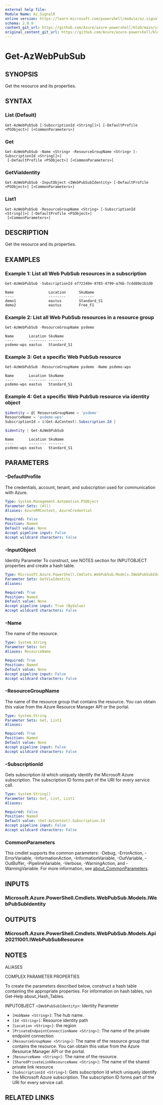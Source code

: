 ```yaml
---
external help file:
Module Name: Az.SignalR
online version: https://learn.microsoft.com/powershell/module/az.signalr/get-azwebpubsub
schema: 2.0.0
content_git_url: https://github.com/Azure/azure-powershell/blob/main/src/SignalR/SignalR/help/Get-AzWebPubSub.md
original_content_git_url: https://github.com/Azure/azure-powershell/blob/main/src/SignalR/SignalR/help/Get-AzWebPubSub.md
---
```


# Get-AzWebPubSub

## SYNOPSIS
Get the resource and its properties.

## SYNTAX

### List (Default)
```
Get-AzWebPubSub [-SubscriptionId <String[]>] [-DefaultProfile <PSObject>] [<CommonParameters>]
```

### Get
```
Get-AzWebPubSub -Name <String> -ResourceGroupName <String> [-SubscriptionId <String[]>]
 [-DefaultProfile <PSObject>] [<CommonParameters>]
```

### GetViaIdentity
```
Get-AzWebPubSub -InputObject <IWebPubSubIdentity> [-DefaultProfile <PSObject>] [<CommonParameters>]
```

### List1
```
Get-AzWebPubSub -ResourceGroupName <String> [-SubscriptionId <String[]>] [-DefaultProfile <PSObject>]
 [<CommonParameters>]
```

## DESCRIPTION
Get the resource and its properties.

## EXAMPLES

### Example 1: List all Web PubSub resources in a subscription
```powershell
Get-AzWebPubSub -SubscriptionId ef72249e-9785-4799-a76b-7cdd80e1b1d0
```

```output
Name                Location      SkuName
----                --------      -------
demo1               eastus        Standard_S1
demo2               eastus        Free_F1
```



### Example 2: List all Web PubSub resources in a resource group
```powershell
Get-AzWebPubSub -ResourceGroupName psdemo
```

```output
Name       Location SkuName
----       -------- -------
psdemo-wps eastus   Standard_S1
```



### Example 3: Get a specific Web PubSub resource
```powershell
Get-AzWebPubSub -ResourceGroupName psdemo -Name psdemo-wps
```

```output
Name       Location SkuName
----       -------- -------
psdemo-wps eastus   Standard_S1
```



### Example 4: Get a specific Web PubSub resource via identity object
```powershell
$identity = @{ ResourceGroupName = 'psdemo'
ResourceName = 'psdemo-wps'
SubscriptionId = $(Get-AzContext).Subscription.Id }

$identity | Get-AzWebPubSub
```

```output
Name       Location SkuName
----       -------- -------
psdemo-wps eastus   Standard_S1
```



## PARAMETERS

### -DefaultProfile
The credentials, account, tenant, and subscription used for communication with Azure.

```yaml
Type: System.Management.Automation.PSObject
Parameter Sets: (All)
Aliases: AzureRMContext, AzureCredential

Required: False
Position: Named
Default value: None
Accept pipeline input: False
Accept wildcard characters: False
```

### -InputObject
Identity Parameter
To construct, see NOTES section for INPUTOBJECT properties and create a hash table.

```yaml
Type: Microsoft.Azure.PowerShell.Cmdlets.WebPubSub.Models.IWebPubSubIdentity
Parameter Sets: GetViaIdentity
Aliases:

Required: True
Position: Named
Default value: None
Accept pipeline input: True (ByValue)
Accept wildcard characters: False
```

### -Name
The name of the resource.

```yaml
Type: System.String
Parameter Sets: Get
Aliases: ResourceName

Required: True
Position: Named
Default value: None
Accept pipeline input: False
Accept wildcard characters: False
```

### -ResourceGroupName
The name of the resource group that contains the resource.
You can obtain this value from the Azure Resource Manager API or the portal.

```yaml
Type: System.String
Parameter Sets: Get, List1
Aliases:

Required: True
Position: Named
Default value: None
Accept pipeline input: False
Accept wildcard characters: False
```

### -SubscriptionId
Gets subscription Id which uniquely identify the Microsoft Azure subscription.
The subscription ID forms part of the URI for every service call.

```yaml
Type: System.String[]
Parameter Sets: Get, List, List1
Aliases:

Required: False
Position: Named
Default value: (Get-AzContext).Subscription.Id
Accept pipeline input: False
Accept wildcard characters: False
```

### CommonParameters
This cmdlet supports the common parameters: -Debug, -ErrorAction, -ErrorVariable, -InformationAction, -InformationVariable, -OutVariable, -OutBuffer, -PipelineVariable, -Verbose, -WarningAction, and -WarningVariable. For more information, see [about_CommonParameters](http://go.microsoft.com/fwlink/?LinkID=113216).

## INPUTS

### Microsoft.Azure.PowerShell.Cmdlets.WebPubSub.Models.IWebPubSubIdentity

## OUTPUTS

### Microsoft.Azure.PowerShell.Cmdlets.WebPubSub.Models.Api20211001.IWebPubSubResource

## NOTES

ALIASES

COMPLEX PARAMETER PROPERTIES

To create the parameters described below, construct a hash table containing the appropriate properties. For information on hash tables, run Get-Help about_Hash_Tables.


INPUTOBJECT `<IWebPubSubIdentity>`: Identity Parameter
  - `[HubName <String>]`: The hub name.
  - `[Id <String>]`: Resource identity path
  - `[Location <String>]`: the region
  - `[PrivateEndpointConnectionName <String>]`: The name of the private endpoint connection
  - `[ResourceGroupName <String>]`: The name of the resource group that contains the resource. You can obtain this value from the Azure Resource Manager API or the portal.
  - `[ResourceName <String>]`: The name of the resource.
  - `[SharedPrivateLinkResourceName <String>]`: The name of the shared private link resource
  - `[SubscriptionId <String>]`: Gets subscription Id which uniquely identify the Microsoft Azure subscription. The subscription ID forms part of the URI for every service call.

## RELATED LINKS

